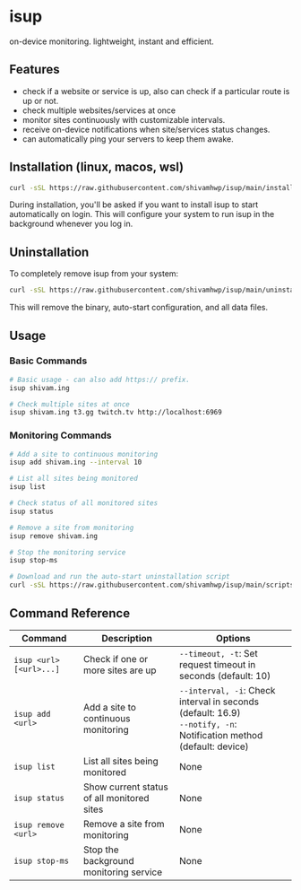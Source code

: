# isup

on-device monitoring. lightweight, instant and efficient.

## Features

- check if a website or service is up, also can check if a particular route is up or not.
- check multiple websites/services at once
- monitor sites continuously with customizable intervals.
- receive on-device notifications when site/services status changes.
- can automatically ping your servers to keep them awake.

## Installation (linux, macos, wsl)

```bash
curl -sSL https://raw.githubusercontent.com/shivamhwp/isup/main/install.sh | bash
```

During installation, you'll be asked if you want to install isup to start automatically on login. This will configure your system to run isup in the background whenever you log in.

## Uninstallation

To completely remove isup from your system:

```bash
curl -sSL https://raw.githubusercontent.com/shivamhwp/isup/main/uninstall.sh | bash
```

This will remove the binary, auto-start configuration, and all data files.

## Usage

### Basic Commands

```bash
# Basic usage - can also add https:// prefix.
isup shivam.ing

# Check multiple sites at once
isup shivam.ing t3.gg twitch.tv http://localhost:6969

```

### Monitoring Commands

```bash
# Add a site to continuous monitoring
isup add shivam.ing --interval 10

# List all sites being monitored
isup list

# Check status of all monitored sites
isup status

# Remove a site from monitoring
isup remove shivam.ing

# Stop the monitoring service
isup stop-ms
```

```bash
# Download and run the auto-start uninstallation script
curl -sSL https://raw.githubusercontent.com/shivamhwp/isup/main/scripts/uninstall-autostart.sh | bash
```

## Command Reference

| Command                 | Description                                | Options                                                                                                              |
| ----------------------- | ------------------------------------------ | -------------------------------------------------------------------------------------------------------------------- |
| `isup <url> [<url>...]` | Check if one or more sites are up          | `--timeout, -t`: Set request timeout in seconds (default: 10)                                                        |
| `isup add <url>`        | Add a site to continuous monitoring        | `--interval, -i`: Check interval in seconds (default: 16.9)<br>`--notify, -n`: Notification method (default: device) |
| `isup list`             | List all sites being monitored             | None                                                                                                                 |
| `isup status`           | Show current status of all monitored sites | None                                                                                                                 |
| `isup remove <url>`     | Remove a site from monitoring              | None                                                                                                                 |
| `isup stop-ms`          | Stop the background monitoring service     | None                                                                                                                 |
